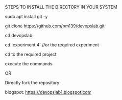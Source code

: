 STEPS TO INSTALL THE DIRECTORY IN YOUR SYSTEM

sudo apt install git -y


git clone https://github.com/nm139/devopslab.git


cd devopslab

cd 'experiment 4' //or the required experiment

cd to the required project

execute the commands

 OR

Directly fork the repository



blogspot: https://devopslab1.blogspot.com
